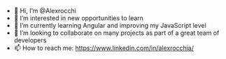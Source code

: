 - 👋 Hi, I’m @Alexrocchi
- 👀 I’m interested in new opportunities to learn
- 🌱 I’m currently learning Angular and improving my JavaScript level
- 💞️ I’m looking to collaborate on many projects as part of a great team of developers
- 📫 How to reach me: https://www.linkedin.com/in/alexrocchia/

<!---
Alexrocchi/Alexrocchi is a ✨ special ✨ repository because its `README.md` (this file) appears on your GitHub profile.
You can click the Preview link to take a look at your changes.
--->
